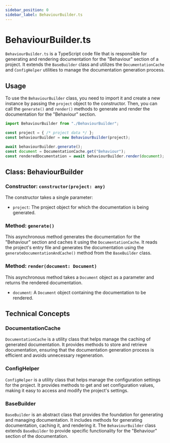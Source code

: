 ```yaml
---
sidebar_position: 0
sidebar_label: BehaviourBuilder.ts
---
```


# BehaviourBuilder.ts

`BehaviourBuilder.ts` is a TypeScript code file that is responsible for generating and rendering documentation for the "Behaviour" section of a project. It extends the `BaseBuilder` class and utilizes the `DocumentationCache` and `ConfigHelper` utilities to manage the documentation generation process.

## Usage

To use the `BehaviourBuilder` class, you need to import it and create a new instance by passing the `project` object to the constructor. Then, you can call the `generate()` and `render()` methods to generate and render the documentation for the "Behaviour" section.

```typescript
import BehaviourBuilder from "./BehaviourBuilder";

const project = { /* project data */ };
const behaviourBuilder = new BehaviourBuilder(project);

await behaviourBuilder.generate();
const document = DocumentationCache.get("Behaviour");
const renderedDocumentation = await behaviourBuilder.render(document);
```

## Class: BehaviourBuilder

### Constructor: `constructor(project: any)`

The constructor takes a single parameter:

- `project`: The project object for which the documentation is being generated.

### Method: `generate()`

This asynchronous method generates the documentation for the "Behaviour" section and caches it using the `DocumentationCache`. It reads the project's entry file and generates the documentation using the `generateDocumentationAndCache()` method from the `BaseBuilder` class.

### Method: `render(document: Document)`

This asynchronous method takes a `Document` object as a parameter and returns the rendered documentation.

- `document`: A `Document` object containing the documentation to be rendered.

## Technical Concepts

### DocumentationCache

`DocumentationCache` is a utility class that helps manage the caching of generated documentation. It provides methods to store and retrieve documentation, ensuring that the documentation generation process is efficient and avoids unnecessary regeneration.

### ConfigHelper

`ConfigHelper` is a utility class that helps manage the configuration settings for the project. It provides methods to get and set configuration values, making it easy to access and modify the project's settings.

### BaseBuilder

`BaseBuilder` is an abstract class that provides the foundation for generating and managing documentation. It includes methods for generating documentation, caching it, and rendering it. The `BehaviourBuilder` class extends `BaseBuilder` to provide specific functionality for the "Behaviour" section of the documentation.